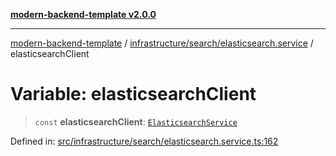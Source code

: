 [**modern-backend-template v2.0.0**](../../../../README.md)

***

[modern-backend-template](../../../../modules.md) / [infrastructure/search/elasticsearch.service](../README.md) / elasticsearchClient

# Variable: elasticsearchClient

> `const` **elasticsearchClient**: [`ElasticsearchService`](../classes/ElasticsearchService.md)

Defined in: [src/infrastructure/search/elasticsearch.service.ts:162](https://github.com/maemreyo/saas-4cus-nodejs/blob/2a5b3f3aa11335dfa561e80e1feabb8e6084261e/src/infrastructure/search/elasticsearch.service.ts#L162)
